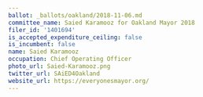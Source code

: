 ```yaml
---
ballot: _ballots/oakland/2018-11-06.md
committee_name: Saied Karamooz for Oakland Mayor 2018
filer_id: '1401694'
is_accepted_expenditure_ceiling: false
is_incumbent: false
name: Saied Karamooz
occupation: Chief Operating Officer
photo_url: Saied-Karamooz.png
twitter_url: SAiED4Oakland
website_url: https://everyonesmayor.org/
---
```

